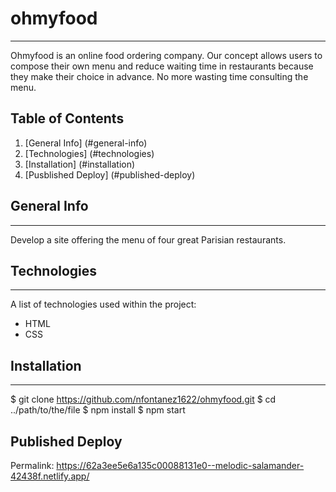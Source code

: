 # ohmyfood
***
Ohmyfood is an online food ordering company. Our concept allows users to compose their own menu and reduce waiting time in restaurants because they make their choice in advance. No more wasting time consulting the menu.
## Table of Contents
1. [General Info] (#general-info)
2. [Technologies] (#technologies)
3. [Installation] (#installation)
4. [Pusblished Deploy] (#published-deploy)
## General Info
***
Develop a site offering the menu of four great Parisian restaurants.
## Technologies
***
A list of technologies used within the project:
* HTML
* CSS
## Installation
***
$ git clone https://github.com/nfontanez1622/ohmyfood.git
$ cd ../path/to/the/file
$ npm install
$ npm start
## Published Deploy
Permalink: https://62a3ee5e6a135c00088131e0--melodic-salamander-42438f.netlify.app/
